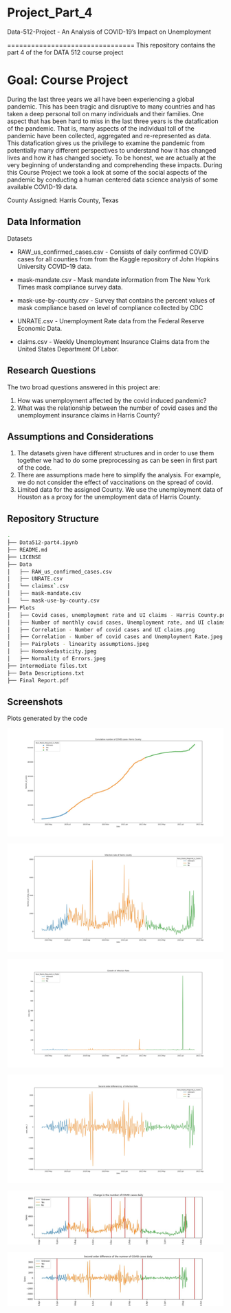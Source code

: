 # Project_Part_4

Data-512-Project - An Analysis of COVID-19’s Impact on Unemployment

================================
This repository contains the part 4 of the for DATA 512 course project

Goal: Course Project
==============================
During the last three years we all have been experiencing a global pandemic. This has been tragic and disruptive to many countries and has taken a deep personal toll on many individuals and their families. 
One aspect that has been hard to miss in the last three years is the datafication of the pandemic. That is, many aspects of the individual toll of the pandemic have been collected, aggregated and re-represented as data. This datafication gives us the privilege to examine the pandemic from potentially many different perspectives to understand how it has changed lives and how it has changed society. To be honest, we are actually at the very beginning of understanding and comprehending these impacts.
During this Course Project we took a look at some of the social aspects of the pandemic by conducting a human centered data science analysis of some available COVID-19 data. 

County Assigned: Harris County, Texas

Data Information
----------------------

Datasets
-   RAW_us_confirmed_cases.csv - Consists of daily confirmed COVID cases for all counties from from the Kaggle repository of John Hopkins University COVID-19 data. 
    
-   mask-mandate.csv - Mask mandate information from The New York Times mask compliance survey data.

-   mask-use-by-county.csv - Survey that contains the percent values of mask compliance based on level of compliance collected by CDC

-   UNRATE.csv - Unemployment Rate data from the Federal Reserve Economic Data.

-   claims.csv - Weekly Unemployment Insurance Claims data from the United States Department Of Labor.

Research Questions 
---------------------------------

The two broad questions answered in this project are:
1. How was unemployment affected by the covid induced pandemic?
2. What was the relationship between the number of covid cases and the  unemployment insurance claims in Harris County?


Assumptions and Considerations
---------------------------------
1.  The datasets given have different structures and in order to use them together we had to do some preprocessing as can be seen in first part of the code.
2.  There are assumptions made here to simplify the analysis. For example, we do not consider the effect of vaccinations on the spread of covid.
3. Limited data for the assigned County. We use the unemployment data of Houston as a proxy for the unemployment data of Harris County.

Repository Structure
--------------------
```bash
.
├── Data512-part4.ipynb
├── README.md
├── LICENSE
├── Data
│   ├── RAW_us_confirmed_cases.csv
│   ├── UNRATE.csv
│   └── claimsx`.csv
│   ├── mask-mandate.csv
│   └── mask-use-by-county.csv
├── Plots
│   ├── Covid cases, unemployment rate and UI claims - Harris County.png
│   ├── Number of monthly covid cases, Unemployment rate, and UI claims.png
│   ├── Correlation - Number of covid cases and UI claims.png
│   ├── Correlation - Number of covid cases and Unemployment Rate.jpeg
│   ├── Pairplots - linearity assumptions.jpeg
│   ├── Homoskedasticity.jpeg 
│   ├── Normality of Errors.jpeg 
├── Intermediate files.txt
├── Data Descriptions.txt
├── Final Report.pdf
```


## Screenshots
Plots generated by the code

 ![1. Covid cases, unemployment rate and UI claims - Harris County](https://github.com/03ananya/Project_Part1/blob/main/Plots/Cumulative%20number%20of%20COVID%20cases-%20Harris%20County.jpeg)

 ![2. Number of monthly covid cases, Unemployment rate, and UI claims](https://github.com/03ananya/Project_Part1/blob/main/Plots/Infection%20rate%20of%20Harris%20county.jpeg)

 ![3. Correlation - Number of covid cases and Unemployment Rate](https://github.com/03ananya/Project_Part1/blob/main/Plots/Growth%20of%20Infection%20Rate.jpeg)

 ![4. Correlation - Number of covid cases and UI claims](https://github.com/03ananya/Project_Part1/blob/main/Plots/Second%20order%20differencing%20%20of%20Infection%20Rate.jpeg)
 
 ![5](https://github.com/03ananya/Project_Part1/blob/main/Plots/Change%20in%20the%20number%20of%20COVID%20cases%20daily%20(1).jpeg)

 ![5](https://github.com/03ananya/Project_Part1/blob/main/Plots/Second%20order%20difference%20of%20the%20numner%20of%20COVID%20cases%20daily.jpeg)
 
